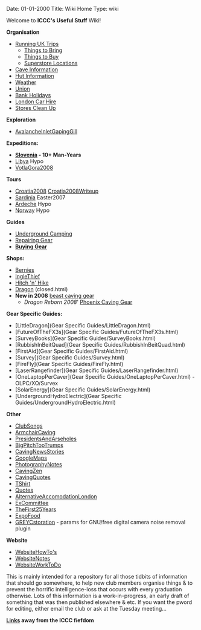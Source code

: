 Date: 01-01-2000
Title: Wiki Home
Type: wiki

Welcome to **ICCC's Useful Stuff** Wiki!

**Organisation**

*   [Running UK Trips](Organisation/RunningTripsUK/)
    *   [Things to Bring](Organisation/RunningTripsUK/ThingsToBring.html)
    *   [Things to Buy](Organisation/RunningTripsUK/ThingsToBuy.html)
    *   [Superstore Locations](Organisation/RunningTripsUK/SuperStoresLocations.html)
*   [Cave Information](Organisation/CaveInformation.html)
*   [Hut Information](Organisation/HutInformation.html)
*   [Weather](Organisation/Weather.html)
*   [Union](Organisation/Union.html)
*   [Bank Holidays](Organisation/PublicHolidays.html)
*   [London Car Hire](Organisation/LondonCarHire.html)
*   [Stores Clean Up](Organisation/StoresCleanUp.html)

**Exploration**

*   [AvalancheInletGapingGill](Exploration/AvalancheInletGapingGill.html)

**Expeditions:**

*   **[Slovenia](Expeditions/Slovenia/) - 10+ Man-Years**
*   [Libya](Expeditions/Libya.html) Hypo
*   [VotlaGora2008](Expeditions/VotlaGora2008/)

**Tours**

*   [Croatia2008](Tours/Croatia2008.html) [Croatia2008Writeup](Croatia2008Writeup.html)
*   [Sardinia](Tours/Sardinia.html) Easter2007
*   [Ardeche](Tours/Ardeche.html) Hypo
*   [Norway](Tours/Norway.html) Hypo

**Guides**

*   [Underground Camping](UndergroundCamping.html)
*   [Repairing Gear](Repair.html)
*   **[Buying Gear](Gear.html)**

**Shops:**

*   [Bernies](http://www.berniescafe.co.uk/catalog/.html)
*   [IngleThief](http://www.inglesport.com/.html)
*   [Hitch 'n' Hike](http://www.hnh.dircon.co.uk/.html)
*   [Dragon](http://www.dragon-speleo.co.uk/.html) (closed.html)
*   **New in 2008** [beast caving gear](http://www.beastproducts.com/.html)
    *   _Dragon Reborn 2008_' [Phoenix Caving Gear](http://www.phoenixcaving.co.uk/.html)

**Gear Specific Guides:**

*   [LittleDragon](Gear Specific Guides/LittleDragon.html)
*   [FutureOfTheFX3s](Gear Specific Guides/FutureOfTheFX3s.html)
*   [SurveyBooks](Gear Specific Guides/SurveyBooks.html)
*   [RubbishInBeitQuad](Gear Specific Guides/RubbishInBeitQuad.html)
*   [FirstAid](Gear Specific Guides/FirstAid.html)
*   [Survey](Gear Specific Guides/Survey.html)
*   [FireFly](Gear Specific Guides/FireFly.html)
*   [LaserRangefinder](Gear Specific Guides/LaserRangefinder.html)
*   [OneLaptopPerCaver](Gear Specific Guides/OneLaptopPerCaver.html) - OLPC/XO/Survex
*   [SolarEnergy](Gear Specific Guides/SolarEnergy.html)
*   [UndergroundHydroElectric](Gear Specific Guides/UndergroundHydroElectric.html)

**Other**

*   [ClubSongs](Other/ClubSongs.html)
*   [ArmchairCaving](Other/ArmchairCaving.html)
*   [PresidentsAndArseholes](Other/PresidentsAndArseholes.html)
*   [BigPitchTopTrumps](Other/BigPitchTopTrumps.html)
*   [CavingNewsStories](Other/CavingNewsStories.html)
*   [GoogleMaps](Other/GoogleMaps.html)
*   [PhotographyNotes](Other/PhotographyNotes.html)
*   [CavingZen](Other/CavingZen.html)
*   [CavingQuotes](Other/CavingQuotes.html)
*   [TShirt](Other/TShirt.html)
*   [Quotes](Other/Quotes.html)
*   [AlternativeAccomodationLondon](Other/AlternativeAccomodationLondon.html)
*   [ExCommittee](Other/ExCommittee.html)
*   [TheFirst25Years](Other/TheFirst25Years.html)
*   [ExpoFood](Other/ExpoFood.html)
*   [GREYCstoration](Other/GREYCstoration.html) - params for GNU/free digital camera noise removal plugin

**Website**

*   [WebsiteHowTo's](Website/WebsiteHowTos.html)
*   [WebsiteNotes](Website/WebsiteNotes.html)
*   [WebsiteWorkToDo](Website/WebsiteWorkToDo.html)



This is mainly intended for a repository for all those tidbits of information that should go somewhere, to help new club members organise things & to prevent the horrific intelligence-loss that occurs with every graduation otherwise. Lots of this information is a work-in-progress, an early draft of something that was then published elsewhere & etc. If you want the pword for editing, either email the club or ask at the Tuesday meeting...

**[Links](Links.html) away from the ICCC fiefdom**
